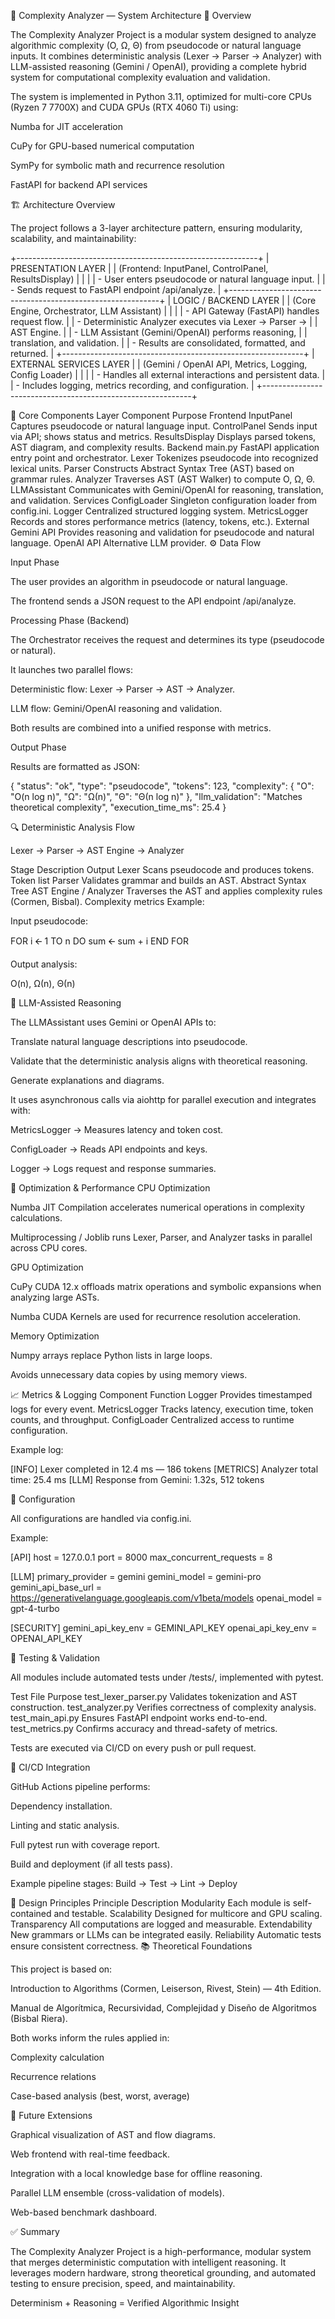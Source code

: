 🧩 Complexity Analyzer — System Architecture
📖 Overview

The Complexity Analyzer Project is a modular system designed to analyze algorithmic complexity (O, Ω, Θ) from pseudocode or natural language inputs.
It combines deterministic analysis (Lexer → Parser → Analyzer) with LLM-assisted reasoning (Gemini / OpenAI), providing a complete hybrid system for computational complexity evaluation and validation.

The system is implemented in Python 3.11, optimized for multi-core CPUs (Ryzen 7 7700X) and CUDA GPUs (RTX 4060 Ti) using:

Numba for JIT acceleration

CuPy for GPU-based numerical computation

SymPy for symbolic math and recurrence resolution

FastAPI for backend API services

🏗️ Architecture Overview

The project follows a 3-layer architecture pattern, ensuring modularity, scalability, and maintainability:

+------------------------------------------------------------+
| PRESENTATION LAYER |
| (Frontend: InputPanel, ControlPanel, ResultsDisplay) |
| |
| - User enters pseudocode or natural language input. |
| - Sends request to FastAPI endpoint /api/analyze. |
+------------------------------------------------------------+
| LOGIC / BACKEND LAYER |
| (Core Engine, Orchestrator, LLM Assistant) |
| |
| - API Gateway (FastAPI) handles request flow. |
| - Deterministic Analyzer executes via Lexer → Parser → |
| AST Engine. |
| - LLM Assistant (Gemini/OpenAI) performs reasoning, |
| translation, and validation. |
| - Results are consolidated, formatted, and returned. |
+------------------------------------------------------------+
| EXTERNAL SERVICES LAYER |
| (Gemini / OpenAI API, Metrics, Logging, Config Loader) |
| |
| - Handles all external interactions and persistent data. |
| - Includes logging, metrics recording, and configuration. |
+------------------------------------------------------------+

🧠 Core Components
Layer	Component	Purpose
Frontend	InputPanel	Captures pseudocode or natural language input.
	ControlPanel	Sends input via API; shows status and metrics.
	ResultsDisplay	Displays parsed tokens, AST diagram, and complexity results.
Backend	main.py	FastAPI application entry point and orchestrator.
	Lexer	Tokenizes pseudocode into recognized lexical units.
	Parser	Constructs Abstract Syntax Tree (AST) based on grammar rules.
	Analyzer	Traverses AST (AST Walker) to compute O, Ω, Θ.
	LLMAssistant	Communicates with Gemini/OpenAI for reasoning, translation, and validation.
Services	ConfigLoader	Singleton configuration loader from config.ini.
	Logger	Centralized structured logging system.
	MetricsLogger	Records and stores performance metrics (latency, tokens, etc.).
External	Gemini API	Provides reasoning and validation for pseudocode and natural language.
	OpenAI API	Alternative LLM provider.
⚙️ Data Flow

Input Phase

The user provides an algorithm in pseudocode or natural language.

The frontend sends a JSON request to the API endpoint /api/analyze.

Processing Phase (Backend)

The Orchestrator receives the request and determines its type (pseudocode or natural).

It launches two parallel flows:

Deterministic flow: Lexer → Parser → AST → Analyzer.

LLM flow: Gemini/OpenAI reasoning and validation.

Both results are combined into a unified response with metrics.

Output Phase

Results are formatted as JSON:

{
  "status": "ok",
  "type": "pseudocode",
  "tokens": 123,
  "complexity": { "O": "O(n log n)", "Ω": "Ω(n)", "Θ": "Θ(n log n)" },
  "llm_validation": "Matches theoretical complexity",
  "execution_time_ms": 25.4
}

🔍 Deterministic Analysis Flow

Lexer → Parser → AST Engine → Analyzer

Stage	Description	Output
Lexer	Scans pseudocode and produces tokens.	Token list
Parser	Validates grammar and builds an AST.	Abstract Syntax Tree
AST Engine / Analyzer	Traverses the AST and applies complexity rules (Cormen, Bisbal).	Complexity metrics
Example:

Input pseudocode:

FOR i 🡨 1 TO n DO
    sum 🡨 sum + i
END FOR


Output analysis:

O(n), Ω(n), Θ(n)

🤖 LLM-Assisted Reasoning

The LLMAssistant uses Gemini or OpenAI APIs to:

Translate natural language descriptions into pseudocode.

Validate that the deterministic analysis aligns with theoretical reasoning.

Generate explanations and diagrams.

It uses asynchronous calls via aiohttp for parallel execution and integrates with:

MetricsLogger → Measures latency and token cost.

ConfigLoader → Reads API endpoints and keys.

Logger → Logs request and response summaries.

🧰 Optimization & Performance
CPU Optimization

Numba JIT Compilation accelerates numerical operations in complexity calculations.

Multiprocessing / Joblib runs Lexer, Parser, and Analyzer tasks in parallel across CPU cores.

GPU Optimization

CuPy CUDA 12.x offloads matrix operations and symbolic expansions when analyzing large ASTs.

Numba CUDA Kernels are used for recurrence resolution acceleration.

Memory Optimization

Numpy arrays replace Python lists in large loops.

Avoids unnecessary data copies by using memory views.

📈 Metrics & Logging
Component	Function
Logger	Provides timestamped logs for every event.
MetricsLogger	Tracks latency, execution time, token counts, and throughput.
ConfigLoader	Centralized access to runtime configuration.

Example log:

[INFO] Lexer completed in 12.4 ms — 186 tokens
[METRICS] Analyzer total time: 25.4 ms
[LLM] Response from Gemini: 1.32s, 512 tokens

🧩 Configuration

All configurations are handled via config.ini.

Example:

[API]
host = 127.0.0.1
port = 8000
max_concurrent_requests = 8

[LLM]
primary_provider = gemini
gemini_model = gemini-pro
gemini_api_base_url = https://generativelanguage.googleapis.com/v1beta/models
openai_model = gpt-4-turbo

[SECURITY]
gemini_api_key_env = GEMINI_API_KEY
openai_api_key_env = OPENAI_API_KEY

🧪 Testing & Validation

All modules include automated tests under /tests/, implemented with pytest.

Test File	Purpose
test_lexer_parser.py	Validates tokenization and AST construction.
test_analyzer.py	Verifies correctness of complexity analysis.
test_main_api.py	Ensures FastAPI endpoint works end-to-end.
test_metrics.py	Confirms accuracy and thread-safety of metrics.

Tests are executed via CI/CD on every push or pull request.

🔄 CI/CD Integration

GitHub Actions pipeline performs:

Dependency installation.

Linting and static analysis.

Full pytest run with coverage report.

Build and deployment (if all tests pass).

Example pipeline stages:
Build → Test → Lint → Deploy

🧭 Design Principles
Principle	Description
Modularity	Each module is self-contained and testable.
Scalability	Designed for multicore and GPU scaling.
Transparency	All computations are logged and measurable.
Extendability	New grammars or LLMs can be integrated easily.
Reliability	Automatic tests ensure consistent correctness.
📚 Theoretical Foundations

This project is based on:

Introduction to Algorithms (Cormen, Leiserson, Rivest, Stein) — 4th Edition.

Manual de Algorítmica, Recursividad, Complejidad y Diseño de Algoritmos (Bisbal Riera).

Both works inform the rules applied in:

Complexity calculation

Recurrence relations

Case-based analysis (best, worst, average)

🧱 Future Extensions

Graphical visualization of AST and flow diagrams.

Web frontend with real-time feedback.

Integration with a local knowledge base for offline reasoning.

Parallel LLM ensemble (cross-validation of models).

Web-based benchmark dashboard.

✅ Summary

The Complexity Analyzer Project is a high-performance, modular system that merges deterministic computation with intelligent reasoning.
It leverages modern hardware, strong theoretical grounding, and automated testing to ensure precision, speed, and maintainability.

Determinism + Reasoning = Verified Algorithmic Insight